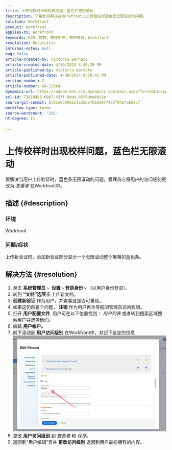 ```yaml
---
title: 上传校样时出现校样问题，蓝色栏无限滚动
description: 了解如何解决在Workfront上上传验证时蓝色栏无限滚动的问题。
solution: Workfront
product: Workfront
applies-to: Workfront
keywords: KCS，校样，校样用户，校样失败，Workfront
resolution: Resolution
internal-notes: null
bug: false
article-created-by: Victoria Barnato
article-created-date: 4/30/2024 8:46:29 PM
article-published-by: Victoria Barnato
article-published-date: 4/30/2024 8:50:43 PM
version-number: 2
article-number: KA-22364
dynamics-url: https://adobe-ent.crm.dynamics.com/main.aspx?forceUCI=1&pagetype=entityrecord&etn=knowledgearticle&id=bfcf85b5-3207-ef11-9f8a-6045bd0a08d9
exl-id: 738104b5-6007-427f-9dda-b5f9dea6dc1e
source-git-commit: bc9ce9359d2e3e35befb52d8f7433f942fa8d8c7
workflow-type: tm+mt
source-wordcount: '225'
ht-degree: 1%

---
```


# 上传校样时出现校样问题，蓝色栏无限滚动


要解决当用户上传验证时，蓝色条无限滚动的问题，管理员应将用户的访问级别更改为 *查看者* 在Workfront中。

## 描述 {#description}


### 环境

Workfront

### 问题/症状

上传新验证时，添加新验证部分显示一个无限滚动整个屏幕的蓝色条。


## 解决方法 {#resolution}


1. 单击 <b>系统管理员</b> `>`  <b>设置 </b>`>` <b>登录身份 </b>`>`  （以用户身份登录）。
2. 转到 <b>“文档”选项卡 </b>上传新文档。
3. <b>创建新验证</b> 作为用户，并查看这是否可重现。
4. 如果这仍然是个问题，<b> 注销 </b>作为用户再次导航回管理员访问权限。
5. 打开 <b>用户配置文件</b>. 用户可在以下位置找到： *用户列表* 或者转到搜索区域搜索用户并选择他们。
6. 编辑 <b>用户帐户。</b>
7. 向下滚动到 <b>用户访问级别</b> 在Workfront中，并记下给定的信息 <b>![](assets/793b8303-2615-ee11-8f6e-6045bd0061cb.png)</b>
8. 更改 <b>用户访问级别</b> 到 *查看者* 和 *保存。*
9. 返回到“用户编辑”页并 <b>更改访问级别</b> 返回到用户最初拥有的内容。

